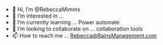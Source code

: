 - 👋 Hi, I’m @RebeccaMimms
- 👀 I’m interested in ... 
- 🌱 I’m currently learning ... Power automate 
- 💞️ I’m looking to collaborate on ... collaboration tools
- 📫 How to reach me ... Rebecca@RainsManagement.com
